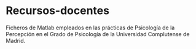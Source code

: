 # Recursos-docentes
Ficheros de Matlab empleados en las prácticas de Psicología de la Percepción en el Grado de Psicología de la Universidad Complutense de Madrid.
